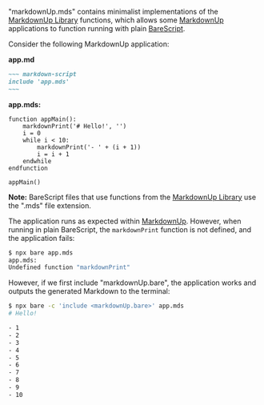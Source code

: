 "markdownUp.mds" contains minimalist implementations of the
[MarkdownUp Library](https://craigahobbs.github.io/markdown-up/library/)
functions, which allows some
[MarkdownUp](https://github.com/craigahobbs/markdown-up#readme)
applications to function running with plain
[BareScript](https://github.com/craigahobbs/bare-script#readme).

Consider the following MarkdownUp application:

**app.md**

``` markdown
~~~ markdown-script
include 'app.mds'
~~~
```

**app.mds:**

~~~ bare-script
function appMain():
    markdownPrint('# Hello!', '')
    i = 0
    while i < 10:
        markdownPrint('- ' + (i + 1))
        i = i + 1
    endwhile
endfunction

appMain()
~~~

**Note:** BareScript files that use functions from the
[MarkdownUp Library](https://craigahobbs.github.io/markdown-up/library/)
use the ".mds" file extension.

The application runs as expected within
[MarkdownUp](https://github.com/craigahobbs/markdown-up#readme).
However, when running in plain BareScript, the `markdownPrint` function is not defined, and the
application fails:

~~~ sh
$ npx bare app.mds
app.mds:
Undefined function "markdownPrint"
~~~

However, if we first include "markdownUp.bare", the application works and outputs the generated
Markdown to the terminal:

~~~ sh
$ npx bare -c 'include <markdownUp.bare>' app.mds
# Hello!

- 1
- 2
- 3
- 4
- 5
- 6
- 7
- 8
- 9
- 10
~~~
